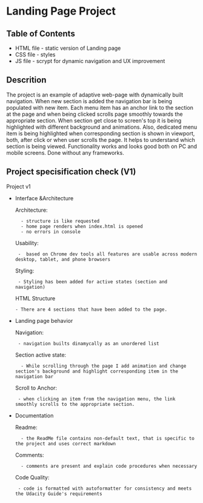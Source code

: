 # Landing Page Project

## Table of Contents

* HTML file - static version of Landing page
* CSS file - styles
* JS file - scrypt for dynamic navigation and UX improvement

## Descrition

The project is an example of adaptive web-page with dynamically built navigation. When new section is added the navigation bar is being populated with new item. Each menu item has an anchor link to the section at the page and when being clicked scrolls page smoothly towards the appropriate section. When section get close to screen's top it is being highlighted with different background and animations. Also, dedicated menu item is being highlighted when corresponding section is shown in viewport, both, after click or when user scrolls the page. It helps to understand which section is being viewed. Functionality works and looks good both on PC and mobile screens. Done without any frameworks. 

## Project specisification check (V1)

Project v1

* Interface &Architecture

    Architecture:

        - structure is like requested
        - home page renders when index.html is opened
        - no errors in console

    Usability:

       -  based on Chrome dev tools all features are usable across modern desktop, tablet, and phone browsers

    Styling:

       - Styling has been added for active states (section and navigation)

    HTML Structure

      - There are 4 sections that have been added to the page.

* Landing page behavior

    Navigation:

       - navigation builts dinamycally as an unordered list

    Section active state:

        - While scrolling through the page I add animation and change section's background and highlight corresponding item in the navigation bar

    Scroll to Anchor:

       - when clicking an item from the navigation menu, the link smoothly scrolls to the appropriate section.

* Documentation

    Readme:

        - the ReadMe file contains non-default text, that is specific to the project and uses correct markdown

    Comments:

        - comments are present and explain code procedures when necessary

    Code Quality:

       - code is formatted with autoformatter for consistency and meets the Udacity Guide's requirements
